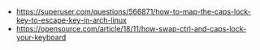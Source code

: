 - https://superuser.com/questions/566871/how-to-map-the-caps-lock-key-to-escape-key-in-arch-linux
- https://opensource.com/article/18/11/how-swap-ctrl-and-caps-lock-your-keyboard
